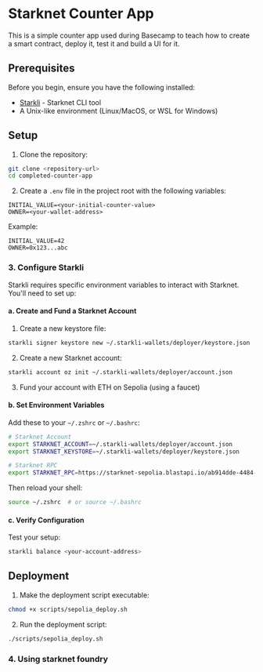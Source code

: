 # Starknet Counter App

This is a simple counter app used during Basecamp to teach how to create a smart contract, deploy it, test it and build a UI for it.

## Prerequisites

Before you begin, ensure you have the following installed:
- [Starkli](https://github.com/xJonathanLEI/starkli) - Starknet CLI tool
- A Unix-like environment (Linux/MacOS, or WSL for Windows)

## Setup

1. Clone the repository:
```bash
git clone <repository-url>
cd completed-counter-app
```

2. Create a `.env` file in the project root with the following variables:
```env
INITIAL_VALUE=<your-initial-counter-value>
OWNER=<your-wallet-address>
```

Example:
```env
INITIAL_VALUE=42
OWNER=0x123...abc
```

### 3. Configure Starkli

Starkli requires specific environment variables to interact with Starknet. You'll need to set up:

#### a. Create and Fund a Starknet Account
1. Create a new keystore file:
```bash
starkli signer keystore new ~/.starkli-wallets/deployer/keystore.json
```

2. Create a new Starknet account:
```bash
starkli account oz init ~/.starkli-wallets/deployer/account.json
```

3. Fund your account with ETH on Sepolia (using a faucet)

#### b. Set Environment Variables
Add these to your `~/.zshrc` or `~/.bashrc`:

```bash
# Starknet Account
export STARKNET_ACCOUNT=~/.starkli-wallets/deployer/account.json
export STARKNET_KEYSTORE=~/.starkli-wallets/deployer/keystore.json

# Starknet RPC
export STARKNET_RPC=https://starknet-sepolia.blastapi.io/ab914dde-4484-4558-9c2b-bf20aa43c1a3/rpc/v0_7
```

Then reload your shell:
```bash
source ~/.zshrc  # or source ~/.bashrc
```

#### c. Verify Configuration
Test your setup:
```bash
starkli balance <your-account-address>
```

## Deployment

1. Make the deployment script executable:
```bash
chmod +x scripts/sepolia_deploy.sh
```

2. Run the deployment script:
```bash
./scripts/sepolia_deploy.sh
```

### 4. Using starknet foundry 
